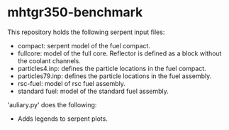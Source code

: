 # mhtgr350-benchmark

This repository holds the following serpent input files:
* compact: serpent model of the fuel compact.
* fullcore: model of the full core. Reflector is defined as a block without the coolant channels.
* particles4.inp: defines the particle locations in the fuel compact.
* particles79.inp: defines the particle locations in the fuel assembly.
* rsc-fuel: model of rsc fuel assembly.
* standard fuel: model of the standard fuel assembly.

'auliary.py' does the following:
- Adds legends to serpent plots.
